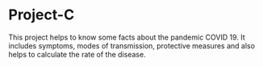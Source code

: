 # Project-C
This project helps to know some facts about the pandemic COVID 19.
It includes symptoms, modes of transmission, protective measures and also helps to calculate the rate of the disease. 
